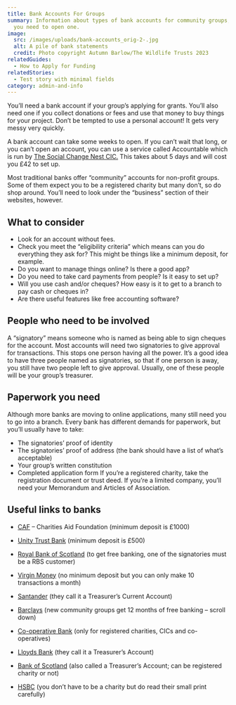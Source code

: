 ```yaml
---
title: Bank Accounts For Groups
summary: Information about types of bank accounts for community groups, and what
  you need to open one.
image:
  src: /images/uploads/bank-accounts_orig-2-.jpg
  alt: A pile of bank statements
  credit: Photo copyright Autumn Barlow/The Wildlife Trusts 2023
relatedGuides:
  - How to Apply for Funding
relatedStories:
  - Test story with minimal fields
category: admin-and-info
---
```

You’ll need a bank account if your group’s applying for grants. You’ll also need one if you collect donations or fees and use that money to buy things for your project. Don’t be tempted to use a personal account! It gets very messy very quickly.


A bank account can take some weeks to open. If you can’t wait that long, or you can’t open an account, you can use a service called Accountable which is run by [The Social Change Nest CIC.](https://thesocialchangeagency.org/what-we-do/support-for-groups-and-movements/accountable/ "The Social Change Nest") This takes about 5 days and will cost you £42 to set up.


Most traditional banks offer “community” accounts for non-profit groups. Some of them expect you to be a registered charity but many don’t, so do shop around. You’ll need to look under the “business” section of their websites, however.



## What to consider



* Look for an account without fees.
* Check you meet the “eligibility criteria” which means can you do everything they ask for? This might be things like a minimum deposit, for example.
* Do you want to manage things online? Is there a good app?
* Do you need to take card payments from people? Is it easy to set up?
* Will you use cash and/or cheques? How easy is it to get to a branch to pay cash or cheques in?
* Are there useful features like free accounting software?



## People who need to be involved



A “signatory” means someone who is named as being able to sign cheques for the account. Most accounts will need two signatories to give approval for transactions. This stops one person having all the power. It’s a good idea to have three people named as signatories, so that if one person is away, you still have two people left to give approval.
Usually, one of these people will be your group’s treasurer.



## Paperwork you need



Although more banks are moving to online applications, many still need you to go into a branch. Every bank has different demands for paperwork, but you’ll usually have to take:
* The signatories’ proof of identity
* The signatories’ proof of address (the bank should have a list of what’s acceptable)
* Your group’s written constitution
* Completed application form
If you’re a registered charity, take the registration document or trust deed.
If you’re a limited company, you’ll need your Memorandum and Articles of Association.



## Useful links to banks

* [CAF](https://www.cafonline.org/caf-bank/current-account "Charities Aid Foundation") – Charities Aid Foundation (minimum deposit is £1000) 
* [Unity Trust Bank](https://www.unity.co.uk/business-banking/business-current-account/ "Unity Trust Bank") (minimum deposit is £500)
* [Royal Bank of Scotland](https://www.rbs.co.uk/business/bank-accounts/community-bank-account.html "Royal Bank of Scotland") (to get free banking, one of the signatories must be a RBS customer)
* [Virgin Money](https://uk.virginmoney.com/business/charities-clubs-and-societies/clubs-and-societies-account/ "Virgin Money") (no minimum deposit but you can only make 10 transactions a month)
* [Santander](https://www.santander.co.uk/business/current-accounts/treasurers-current-account "Santander") (they call it a Treasurer’s Current Account)
* [Barclays](https://www.barclays.co.uk/business-banking/accounts/community-organisations/#accounts "Barclays") (new community groups get 12 months of free banking – scroll down)
* [Co-operative Bank](https://www.co-operativebank.co.uk/business/products/current-accounts/community-directplus/ "Co-operative Bank") (only for registered charities, CICs and co-operatives)
* [Lloyds Bank](https://www.lloydsbank.com/business/business-accounts/treasurers-account.html "Lloyds Bank") (they call it a Treasurer’s Account)
* [Bank of Scotland](https://business.bankofscotland.co.uk/business-accounts/community-accounts/treasurers-account.html "Bank of Scotland") (also called a Treasurer’s Account; can be registered charity or not)
* [HSBC](https://www.business.hsbc.uk/en-gb/products/charity-banking-community-account "HSBC") (you don’t have to be a charity but do read their small print carefully)



